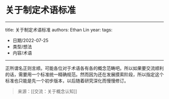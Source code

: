 # 关于制定术语标准


---
title: 关于制定术语标准
authors: Ethan Lin
year:
tags:
  - 日期/2022-07-25 
  - 类型/想法 
  - 内容/术语  
---



正所谓名正则言顺。可能各位对于术语各有各的概念范畴吧。所以如果要交流顺利的话，需要用一个标准统一精确规范。然而因为还在发展摸索阶段，所以指定这个标准也只能是先一个初步版本，以后随着研究深化而慢慢修订。


> 来源：[[交流：关于概念认知]]
